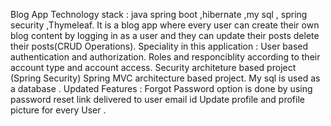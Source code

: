  Blog App 
Technology stack : java spring boot ,hibernate ,my sql , spring security ,Thymeleaf. 
It is a blog app where every user can create their own blog content by logging in as a user and they can update their posts delete their posts(CRUD Operations).
Speciality in this application :
User based authentication and authorization. 
Roles and responciblity according to their account type and account access.
Security architeture based project (Spring Security)
Spring MVC architecture based project.
My sql is used as a database .
Updated Features :
Forgot Password option is done by using password reset link delivered to user email id
Update profile and profile picture for every User .

